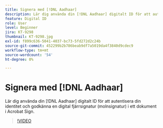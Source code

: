 ```yaml
---
title: Signera med [!DNL Aadhaar]
description: Lär dig använda din [!DNL Aadhaar] digitalt ID för att autentisera din identitet och godkänna en digital fjärrsignatur (molnsignatur) i ett dokument i Acrobat Sign
feature: Digital ID
role: User
level: Beginner
jira: KT-9298
thumbnail: KT-9298.jpg
exl-id: f899c636-5041-4037-bc73-5fd272d2c24b
source-git-commit: 452299b2b786beab9df7a5019da4f3840d9cdec9
workflow-type: tm+mt
source-wordcount: '54'
ht-degree: 0%

---
```


# Signera med [!DNL Aadhaar]

Lär dig använda din [!DNL Aadhaar] digitalt ID för att autentisera din identitet och godkänna en digital fjärrsignatur (molnsignatur) i ett dokument i Acrobat Sign.

>[!VIDEO](https://video.tv.adobe.com/v/338362?quality=12&learn=on&hidetitle=true)
